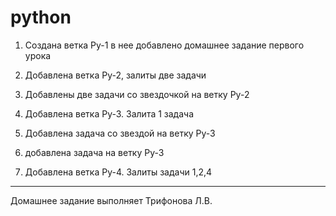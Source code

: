 # python

1. Создана ветка  Рy-1  в нее добавлено домашнее задание 
первого урока

2. Добавлена ветка Ру-2, залиты две задачи

3. Добавлены две задачи со звездочкой на ветку Ру-2

4. Добавлена ветка Ру-3. Залита 1 задача

5. Добавлена задача со звездой на ветку Ру-3

6. добавлена задача на ветку Ру-3

7. Добавлена ветка Ру-4. Залиты задачи 1,2,4
___
Домашнее задание выполняет Трифонова Л.В.
